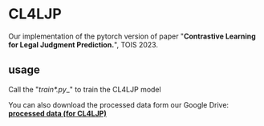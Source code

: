 # CL4LJP
Our implementation of the pytorch version of paper "**Contrastive Learning for Legal Judgment Prediction.**", TOIS 2023.

## usage
Call the "__train_\*.py__" to train the CL4LJP model

You can also download the processed data form our Google Drive: [**processed data (for CL4LJP)**](https://drive.google.com/file/d/1-RWqJxCW_agYzb-TFA2l2iB2SNfE4fR9/view?usp=share_link)
